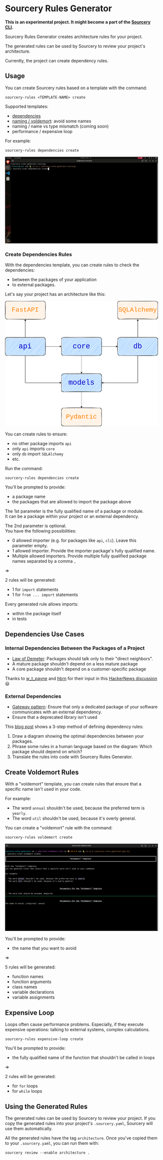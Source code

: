 # Sourcery Rules Generator 

**This is an experimental project. It might become a part of the [Sourcery CLI](https://docs.sourcery.ai/Overview/Products/Command-Line/).**

Sourcery Rules Generator creates architecture rules for your project.

The generated rules can be used by Sourcery to review your project's architecture.

Currently, the project can create dependency rules.

## Usage

You can create Sourcery rules based on a template with the command:

```
sourcery-rules <TEMPLATE-NAME> create
```

Supported templates:

* [dependencies](#create-dependencies-rules)
* [naming / voldemort](#create-voldemort-rules): avoid some names
* naming / name vs type mismatch (coming soon)
* performance / expensive loop

For example:

```
sourcery-rules dependencies create
```

![gif sourcery-rules dependencies create](https://raw.githubusercontent.com/sourcery-ai/sourcery-rules-generator/main/sourcery-rules_dependencies_create.gif)

### Create Dependencies Rules

With the dependencies template, you can create rules to check the dependencies:

* between the packages of your application
* to external packages.

Let's say your project has an architecture like this:

![dependencies overview](https://raw.githubusercontent.com/sourcery-ai/sourcery-rules-generator/main/dependencies.png)

You can create rules to ensure:

* no other package imports `api`
* only `api` imports `core`
* only `db` import `SQLAlchemy`
* etc.

Run the command:

```
sourcery-rules dependencies create
```

You'll be prompted to provide:

* a package name
* the packages that are allowed to import the package above

The 1st parameter is the fully qualified name of a package or module.  
It can be a package within your project or an external dependency.

The 2nd parameter is optional.  
You have the following possibilities:

* 0 allowed importer (e.g. for packages like `api`, `cli`). Leave this parameter empty.
* 1 allowed importer. Provide the importer package's fully qualified name.
* Multiple allowed importers. Provide multiple fully qualified package names separated by a comma `,`

=>

2 rules will be generated:

* 1 for `import` statements
* 1 for `from ... import` statements

Every generated rule allows imports:

* within the package itself
* in tests

## Dependencies Use Cases

### Internal Dependencies Between the Packages of a Project

* [Law of Demeter](https://en.wikipedia.org/wiki/Law_of_Demeter): Packages should talk only to their "direct neighbors".
* A mature package shouldn't depend on a less mature package
* A core package shouldn't depend on a customer-specific package

Thanks to [w_t_payne](https://news.ycombinator.com/user?id=w_t_payne) and [hbrn](https://news.ycombinator.com/user?id=hbrn) for their input in this [HackerNews discussion](https://news.ycombinator.com/item?id=33999191#34001608) 😃

### External Dependencies

* [Gateway pattern](https://martinfowler.com/articles/gateway-pattern.html): Ensure that only a dedicated package of your software communicates with an external dependency.
* Ensure that a deprecated library isn't used

This [blog post](https://sourcery.ai/blog/dependency-rules/) shows a 3-step method of defining dependency rules:

1. Draw a diagram showing the optimal dependencies between your packages.
2. Phrase some rules in a human language based on the diagram: Which package should depend on which?
3. Translate the rules into code with Sourcery Rules Generator.

## Create Voldemort Rules

With a "voldemort" template, you can create rules that ensure that a specific name isn't used in your code.

For example:

* The word `annual` shouldn't be used, because the preferred term is `yearly`.
* The word `util` shouldn't be used, because it's overly general.

You can create a "voldemort" rule with the command:

```
sourcery-rules voldemort create
```

![screenshot sourcery-rules voldemort create](https://raw.githubusercontent.com/sourcery-ai/sourcery-rules-generator/main/voldemort_create.png)

You'll be prompted to provide:

* the name that you want to avoid

=>

5 rules will be generated:

* function names
* function arguments
* class names
* variable declarations
* variable assignments

## Expensive Loop

Loops often cause performance problems. Especially, if they execute expensive operations: talking to external systems, complex calculations.

```
sourcery-rules expensive-loop create
```

You'll be prompted to provide:

* the fully qualified name of the function that shouldn't be called in loops

=>

2 rules will be generated:

* for `for` loops
* for `while` loops

## Using the Generated Rules

The generated rules can be used by Sourcery to review your project.
If you copy the generated rules into your project's `.sourcery.yaml`, Sourcery will use them automatically.

All the generated rules have the tag `architecture`. Once you've copied them to your `.sourcery.yaml`, you can run them with:

```
sourcery review --enable architecture .
```
